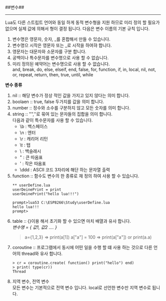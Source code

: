 ##변수##
- - - 
Lua도 다른 스트립트 언어와 동일 하게 동적 변수형을 지원 하므로 미리 정의 할 필요가 없으며 실제 값에 의해서 형이 결정 됩니다. 다음은 변수 이름의 기본 규칙 입니다.
1. 변수명은 영문자, 숫자, _를 혼합해서 만들 수 있습니다.
2. 변수명으 시작은 영문자 또는 _로 시작을 하여햐 합니다.
3. 영문자는 대문자와 소문자를 구분 합니다.
4. 공백이나 특수문자를 변수명으로 사용 할 수 없습니다.
5. 미리 정의된 예약어는 변수명으로 사용 할 수 없습니다.</br>
   and, break, do, else, elseif, end, false, for, function, if, in, local, nil, not, or, repeat, return, then, true, until, while

**변수 종류**
1. nil :: 해당 변수가 정상 적인 값을 가지고 있지 않다는 의미 합니다.
2. boolaen :: true, false 두가지를 값을 의미 합니다.
3. number :: 정수와 소수를 구분하지 않고 모든 숫자를 의미 합니다.
4. string ::  "",''로 묶여 있는 문자들의 집합을 의미 합니다.</br>
   다음과 같이 특수문자를 사용 할 수 있습니다.
   * \b : 백스페이스
   * \n : 엔터
   * \r : 캐리어 리턴
   * \t : 탭
   * \\ : 백슬래시
   * \" : 큰 따옴표
   * \' : 작은 따옴표
   * \ddd : ASCII 코드 3자리에 해단 하는 문자열 출력 
5. function :: 함수도 변수의 한 종류로 재 정의 하여 사용 할 수 있습니다.
   ```
   ** userDefine.lua
   userDeinePrint = print
   userDeinePrint("hello lua!!!")

   prompt>lua53 C:\ESP8266\Study\userDefine.lua
   hello lua!!!
   prompt>
   ```
6. table :: {}이용 해서 초기화 할 수 있으면 마치 배열과 유사 합니다.<br>
   *변수명 = { 값1, 값2 .... }*
   > a={1,2,3} => print(a[1])
   > a["a"] = 100 => print(a["a"]) or print(a.a)
7. coroutine :: 프로그램에서 동시에 어떤 일을 수행 할 떄 사용 하는 것으로 다른 언어의 thread와 유사 합니다.
   ```
   > cr = coroutine.create( function() print("hello") end)
   > print( type(cr))
   Thread
   ```
8. 지역 변수, 전역 변수<br>
   모든 변수는 기본적으로 전역 변수 입니다. local로 선언한 변수만 지역 변수로 됩니다.


   